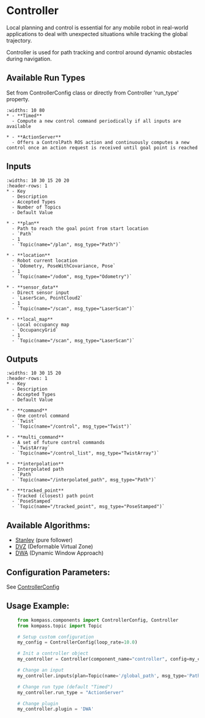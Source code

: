 # Controller

Local planning and control is essential for any mobile robot in real-world applications to deal with unexpected situations while tracking the global trajectory.

Controller is used for path tracking and control around dynamic obstacles during navigation.

## Available Run Types
Set from ControllerConfig class or directly from Controller 'run_type' property.

```{list-table}
:widths: 10 80
* - **Timed**
  - Compute a new control command periodically if all inputs are available

* - **ActionServer**
  - Offers a ControlPath ROS action and continuously computes a new control once an action request is received until goal point is reached
```

## Inputs

```{list-table}
:widths: 10 30 15 20 20
:header-rows: 1
* - Key
  - Description
  - Accepted Types
  - Number of Topics
  - Default Value

* - **plan**
  - Path to reach the goal point from start location
  - `Path`
  - 1
  - `Topic(name="/plan", msg_type="Path")`

* - **location**
  - Robot current location
  - `Odometry, PoseWithCovariance, Pose`
  - 1
  - `Topic(name="/odom", msg_type="Odometry")`

* - **sensor_data**
  - Direct sensor input
  - `LaserScan, PointCloud2`
  - 1
  - `Topic(name="/scan", msg_type="LaserScan")`

* - **local_map**
  - Local occupancy map
  - `OccupancyGrid`
  - 1
  - `Topic(name="/scan", msg_type="LaserScan")`
```

## Outputs

```{list-table}
:widths: 10 30 15 20
:header-rows: 1
* - Key
  - Description
  - Accepted Types
  - Default Value

* - **command**
  - One control command
  - `Twist`
  - `Topic(name="/control", msg_type="Twist")`

* - **multi_command**
  - A set of future control commands
  - `TwistArray`
  - `Topic(name="/control_list", msg_type="TwistArray")`

* - **interpolation**
  - Interpolated path
  - `Path`
  - `Topic(name="/interpolated_path", msg_type="Path")`

* - **tracked_point**
  - Tracked (closest) path point
  - `PoseStamped`
  - `Topic(name="/tracked_point", msg_type="PoseStamped")`
```

## Available Algorithms:

- [Stanley](../advanced/algorithms/stanley.md) (pure follower)
- [DVZ](../advanced/algorithms/dvz.md) (Deformable Virtual Zone)
- [DWA](../advanced/algorithms/dwa.md) (Dynamic Window Approach)

## Configuration Parameters:

See [ControllerConfig](../apidocs/kompass/kompass.components.controller.md/#kompass.components.controller.ControllerConfig)


## Usage Example:
```python
    from kompass.components import ControllerConfig, Controller
    from kompass.topic import Topic

    # Setup custom configuration
    my_config = ControllerConfig(loop_rate=10.0)

    # Init a controller object
    my_controller = Controller(component_name="controller", config=my_config)

    # Change an input
    my_controller.inputs(plan=Topic(name='/global_path', msg_type='Path'))

    # Change run type (default "Timed")
    my_controller.run_type = "ActionServer"

    # Change plugin
    my_controller.plugin = 'DWA'
```
